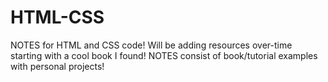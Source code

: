 # HTML-CSS
NOTES for HTML and CSS code! Will be adding resources over-time starting with a cool book I found! 
NOTES consist of book/tutorial examples with personal projects!
